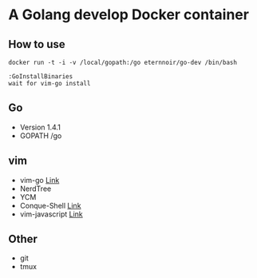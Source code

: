 # A Golang develop Docker container

## How to use

```
docker run -t -i -v /local/gopath:/go eternnoir/go-dev /bin/bash
```

```
:GoInstallBinaries
wait for vim-go install
```

## Go
* Version 1.4.1
* GOPATH /go

## vim 
* vim-go [Link](https://github.com/fatih/vim-go)
* NerdTree
* YCM
* Conque-Shell [Link](https://github.com/vim-scripts/Conque-Shell.git)
* vim-javascript [Link](https://github.com/pangloss/vim-javascript.git)

## Other
* git
* tmux

